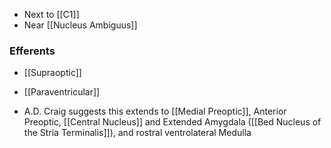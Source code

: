 - Next to [[C1]]
- Near [[Nucleus Ambiguus]]
### Efferents
- [[Supraoptic]]
- [[Paraventricular]]

- A.D. Craig suggests this extends to [[Medial Preoptic]], Anterior Preoptic, [[Central Nucleus]] and Extended Amygdala ([[Bed Nucleus of the Stria Terminalis]]), and rostral ventrolateral Medulla
